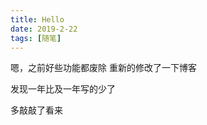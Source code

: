 ```yaml
---
title: Hello
date: 2019-2-22
tags: [随笔]
---
```


 

嗯，之前好些功能都废除  重新的修改了一下博客

发现一年比及一年写的少了

多敲敲了看来


 